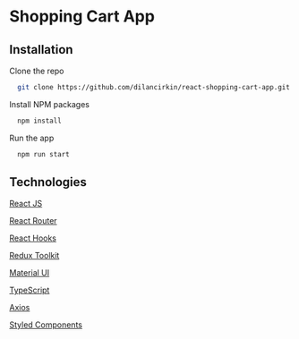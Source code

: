 
# Shopping Cart App


## Installation

Clone the repo
```bash
  git clone https://github.com/dilancirkin/react-shopping-cart-app.git
```

Install NPM packages

```bash
  npm install
```

Run the app
```bash
  npm run start
```

  
## Technologies

[React JS](https://react.dev/)

[React Router](https://reactrouter.com/en/main)

[React Hooks](https://legacy.reactjs.org/docs/hooks-intro.html)

[Redux Toolkit](https://redux-toolkit.js.org/)

[Material UI](https://mui.com/)

[TypeScript](https://www.typescriptlang.org/)

[Axios](https://axios-http.com/docs/intro)

[Styled Components](https://styled-components.com/)






